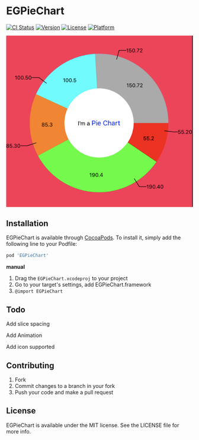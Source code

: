 # EGPieChart

[![CI Status](https://img.shields.io/travis/ethan/EGPieChart.svg?style=flat)](https://travis-ci.com/GuanyiLL/EGPieChart)
[![Version](https://img.shields.io/cocoapods/v/EGPieChart.svg?style=flat)](https://cocoapods.org/pods/EGPieChart)
[![License](https://img.shields.io/cocoapods/l/EGPieChart.svg?style=flat)](https://cocoapods.org/pods/EGPieChart)
[![Platform](https://img.shields.io/cocoapods/p/EGPieChart.svg?style=flat)](https://cocoapods.org/pods/EGPieChart)

![img01](/img/img01.png)

## Installation

EGPieChart is available through [CocoaPods](https://cocoapods.org). To install
it, simply add the following line to your Podfile:

```ruby
pod 'EGPieChart'
```

**manual**

1. Drag the `EGPieChart.xcodeproj` to your project
2. Go to your target's settings, add EGPieChart.framework
3. `@import EGPieChart`

## Todo

Add slice spacing

Add Animation

Add icon supported

## Contributing

1. Fork
2. Commit changes to a branch in your fork
3. Push your code and make a pull request

## License

EGPieChart is available under the MIT license. See the LICENSE file for more info.
